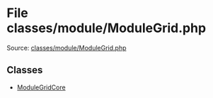 File classes/module/ModuleGrid.php
=========

Source: [classes/module/ModuleGrid.php](https://github.com/PrestaShop/PrestaShop/blob/1.5.4.1/classes/module/ModuleGrid.php)


Classes
-------

* [ModuleGridCore](class.ModuleGridCore.md)

